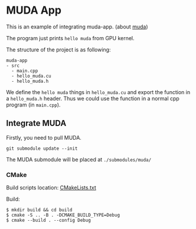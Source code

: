 # MUDA App

This is an example of integrating muda-app. (about [muda](https://github.com/MuGdxy/muda))

The program just prints `hello muda` from GPU kernel. 

The structure of the project is as following:

```shell
muda-app
- src
  - main.cpp
  - hello_muda.cu
  - hello_muda.h
```

We define the `hello muda` things in `hello_muda.cu` and export the function in a `hello_muda.h`  header. Thus we could use the function in a normal cpp program (in `main.cpp`).

## Integrate MUDA

Firstly, you need to pull MUDA.

```shell
git submodule update --init
```

The MUDA submodule will be placed at `./submodules/muda/`

### CMake

Build scripts location: [CMakeLists.txt](./CMakeLists.txt)

Build:

```shell
$ mkdir build && cd build
$ cmake -S .. -B . -DCMAKE_BUILD_TYPE=Debug
$ cmake --build . --config Debug
```


